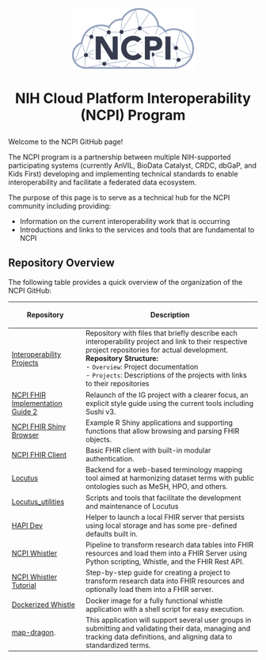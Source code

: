<p align="center"><img src="https://github.com/NIH-NCPI/.github/blob/main/profile/ncpi-logo-close-crop.png" width="250" alt="NCPI Logo"/></p>

# <p align="center"> NIH Cloud Platform Interoperability (NCPI) Program </p>

Welcome to the NCPI GitHub page! 

The NCPI program is a partnership between multiple NIH-supported participating systems (currently AnVIL, BioData Catalyst, CRDC, dbGaP, and Kids First) developing and implementing technical standards to enable interoperability and facilitate a federated data ecosystem.

The purpose of this page is to serve as a technical hub for the NCPI community including providing:
- Information on the current interoperability work that is occurring
- Introductions and links to the services and tools that are fundamental to NCPI

## Repository Overview

The following table provides a quick overview of the organization of the NCPI GitHub:

| <p align="center">Repository</p> | <p align="center">Description</p> |
|--------|---------------|
| [Interoperability Projects](https://github.com/NCPI-test/NCPI-Interoperability-Projects-Test) | Repository with files that briefly describe each interoperability project and link to their respective project repositories for actual development. <br/> **Repository Structure:** <br> - `Overview`: Project documentation <br> - `Projects`: Descriptions of the projects with links to their repositories |
| [NCPI FHIR Implementation Guide 2](https://github.com/NIH-NCPI/ncpi-fhir-ig-2?tab=readme-ov-file) | Relaunch of the IG project with a clearer focus, an explicit style guide using the current tools including Sushi v3. |
| [NCPI FHIR Shiny Browser](https://github.com/NIH-NCPI/ncpi-fhir-shiny-browser) | Example R Shiny applications and supporting functions that allow browsing and parsing FHIR objects. |
| [NCPI FHIR Client](https://github.com/NIH-NCPI/ncpi-fhir-client) | Basic FHIR client with built-in modular authentication. |
| [Locutus](https://github.com/NIH-NCPI/locutus) | Backend for a web-based terminology mapping tool aimed at harmonizing dataset terms with public ontologies such as MeSH, HPO, and others. |
|[Locutus_utilities](https://github.com/NIH-NCPI/locutus_utilities)| Scripts and tools that facilitate the development and maintenance of Locutus|
| [HAPI Dev](https://github.com/NIH-NCPI/HAPI-Dev) | Helper to launch a local FHIR server that persists using local storage and has some pre-defined defaults built in. |
| [NCPI Whistler](https://github.com/NIH-NCPI/ncpi-whistler) | Pipeline to transform research data tables into FHIR resources and load them into a FHIR Server using Python scripting, Whistle, and the FHIR Rest API. |
| [NCPI Whistler Tutorial](https://github.com/NIH-NCPI/NCPI-Whistler-Tutorial) | Step-by-step guide for creating a project to transform research data into FHIR resources and optionally load them into a FHIR server. |
| [Dockerized Whistle](https://github.com/NIH-NCPI/dockerized-whistle) | Docker image for a fully functional whistle application with a shell script for easy execution. |
| [map-dragon](https://github.com/NIH-NCPI/map-dragon).| This application will support several user groups in submitting and validating their data, managing and tracking data definitions, and aligning data to standardized terms.|



